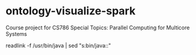 # ontology-visualize-spark
Course project for CS786 Special Topics: Parallel Computing for Multicore Systems



readlink -f /usr/bin/java | sed "s:bin/java::"
